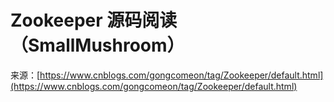 # Zookeeper 源码阅读（SmallMushroom）

来源：[https://www.cnblogs.com/gongcomeon/tag/Zookeeper/default.html](https://www.cnblogs.com/gongcomeon/tag/Zookeeper/default.html)